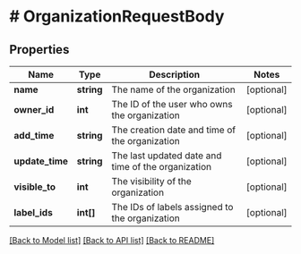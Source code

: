 # # OrganizationRequestBody

## Properties

Name | Type | Description | Notes
------------ | ------------- | ------------- | -------------
**name** | **string** | The name of the organization | [optional]
**owner_id** | **int** | The ID of the user who owns the organization | [optional]
**add_time** | **string** | The creation date and time of the organization | [optional]
**update_time** | **string** | The last updated date and time of the organization | [optional]
**visible_to** | **int** | The visibility of the organization | [optional]
**label_ids** | **int[]** | The IDs of labels assigned to the organization | [optional]

[[Back to Model list]](../../README.md#models) [[Back to API list]](../../README.md#endpoints) [[Back to README]](../../README.md)
